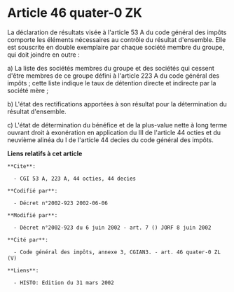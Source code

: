 # Article 46 quater-0 ZK

La déclaration de résultats visée à l'article 53 A du code général des impôts comporte les éléments nécessaires au contrôle
du résultat d'ensemble. Elle est souscrite en double exemplaire par chaque société membre du groupe, qui doit joindre en
outre :

a) La liste des sociétés membres du groupe et des sociétés qui cessent d'être membres de ce groupe défini à l'article 223 A
du code général des impôts ; cette liste indique le taux de détention directe et indirecte par la société mère ;

b) L'état des rectifications apportées à son résultat pour la détermination du résultat d'ensemble.

c) L'état de détermination du bénéfice et de la plus-value nette à long terme ouvrant droit à exonération en application du
III de l'article 44 octies et du neuvième alinéa du I de l'article 44 decies du code général des impôts.

**Liens relatifs à cet article**

	**Cite**:

	  - CGI 53 A, 223 A, 44 octies, 44 decies

	**Codifié par**:

	  - Décret n°2002-923 2002-06-06

	**Modifié par**:

	  - Décret n°2002-923 du 6 juin 2002 - art. 7 () JORF 8 juin 2002

	**Cité par**:

	  - Code général des impôts, annexe 3, CGIAN3. - art. 46 quater-0 ZL (V)

	**Liens**:

	  - HISTO: Edition du 31 mars 2002
